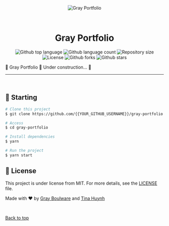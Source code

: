 <div align="center" id="top"> 
  <img src="./.github/app.gif" alt="Gray Portfolio" />

  &#xa0;
</div>

<h1 align="center">Gray Portfolio</h1>

<p align="center">
  <img alt="Github top language" src="https://img.shields.io/github/languages/top/MGBoulware88/gray-portfolio?color=56BEB8">

  <img alt="Github language count" src="https://img.shields.io/github/languages/count/MGBoulware88/gray-portfolio?color=56BEB8">

  <img alt="Repository size" src="https://img.shields.io/github/repo-size/MGBoulware88/gray-portfolio?color=56BEB8">

  <img alt="License" src="https://img.shields.io/github/license/MGBoulware88/gray-portfolio?color=56BEB8">

  <!-- <img alt="Github issues" src="https://img.shields.io/github/issues/{{YOUR_GITHUB_USERNAME}}/gray-portfolio?color=56BEB8" /> -->

  <img alt="Github forks" src="https://img.shields.io/github/forks/MGBoulware88/gray-portfolio?color=56BEB8" />

  <img alt="Github stars" src="https://img.shields.io/github/stars/MGBoulware88/gray-portfolio?color=56BEB8" />
</p>

<!-- Status -->
🚧  Gray Portfolio 🚀 Under construction...  🚧


<hr>

<br>

## :checkered_flag: Starting ##

```bash
# Clone this project
$ git clone https://github.com/{{YOUR_GITHUB_USERNAME}}/gray-portfolio

# Access
$ cd gray-portfolio

# Install dependencies
$ yarn

# Run the project
$ yarn start

```

## :memo: License ##

This project is under license from MIT. For more details, see the [LICENSE](LICENSE.md) file.


Made with :heart: by <a href="https://github.com/MGBoulware88" target="_blank">Gray Boulware</a> and <a href="https://github.com/tmchuynh" target="_blank">Tina Huynh</a>

&#xa0;

<a href="#top">Back to top</a>
